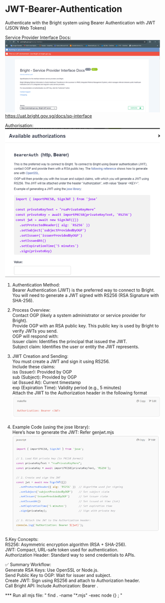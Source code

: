 # JWT-Bearer-Authentication
Authenticate with the Bright system using Bearer Authentication with JWT (JSON Web Tokens)

Service Provider Interface Docs:  
![alt text](image-1.png)  
https://uat.bright.gov.sg/docs/sp-interface  


Authorisation:  
![alt text](image.png)  


1. Authentication Method:  
Bearer Authentication (JWT) is the preferred way to connect to Bright.  
You will need to generate a JWT signed with RS256 (RSA Signature with SHA-256).  

2. Process Overview:  
Contact OGP (likely a system administrator or service provider for Bright).  
Provide OGP with an RSA public key. This public key is used by Bright to verify JWTs you send.  
OGP will respond with:  
Issuer claim: Identifies the principal that issued the JWT.  
Subject claim: Identifies the user or entity the JWT represents.  

3. JWT Creation and Sending:  
You must create a JWT and sign it using RS256.  
Include these claims:  
iss (Issuer): Provided by OGP  
sub (Subject): Provided by OGP  
iat (Issued At): Current timestamp  
exp (Expiration Time): Validity period (e.g., 5 minutes)  
Attach the JWT to the Authorization header in the following format  
![alt text](image-2.png)  

4. Example Code (using the jose library):  
Here’s how to generate the JWT: Refer genjwt.mjs  
![alt text](image-3.png)  

5.Key Concepts:  
RS256: Asymmetric encryption algorithm (RSA + SHA-256).  
JWT: Compact, URL-safe token used for authentication.  
Authorization Header: Standard way to send credentials to APIs.  

    






✅ Summary Workflow:  
Generate RSA Keys: Use OpenSSL or Node.js.  
Send Public Key to OGP: Wait for issuer and subject.  
Create JWT: Sign using RS256 and attach to Authorization header.  
Call Bright API: Include Authorization: Bearer <JWT>.  
  

*** Run all mjs file:  " find . -name "*.mjs" -exec node {} \;  "  






